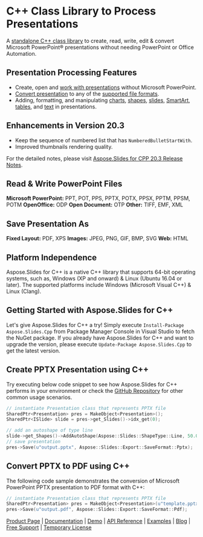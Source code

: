 # C++ Class Library to Process Presentations

A [standalone C++ class library](https://products.aspose.com/slides/cpp) to create, read, write, edit & convert Microsoft PowerPoint® presentations without needing PowerPoint or Office Automation.

## Presentation Processing Features

- Create, open and [work with presentations](https://docs.aspose.com/display/slidescpp/Creating%2C+Saving+and+Converting+a+Presentation) without Microsoft PowerPoint.
- [Convert presentation](https://docs.aspose.com/display/slidescpp/Converting+a+Presentation) to any of the [supported file formats](https://docs.aspose.com/display/slidescpp/Supported+File+Formats).
- Adding, formatting, and manipulating [charts](https://docs.aspose.com/display/slidescpp/Adding%2C+Formatting+and+Manipulating+Charts), [shapes](https://docs.aspose.com/display/slidescpp/Adding%2C+Formatting+and+Manipulating+Shapes), [slides](https://docs.aspose.com/display/slidescpp/Adding%2C+Formatting+and+Manipulating+Slides), [SmartArt](https://docs.aspose.com/display/slidescpp/Adding%2C+Formatting+and+Manipulating+SmartArt), [tables](https://docs.aspose.com/display/slidescpp/Adding%2C+Updating+and+Manipulating+Tables), and [text](https://docs.aspose.com/display/slidescpp/Adding+Formatting+and+Manipulating+Text) in presentations.

## Enhancements in Version 20.3

- Keep the sequence of numbered list that has `NumberedBulletStartWith`.
- Improved thumbnails rendering quality.

For the detailed notes, please visit [Aspose.Slides for CPP 20.3 Release Notes](https://docs.aspose.com/display/slidescpp/Aspose.Slides+for+CPP+20.3+Release+Notes).

## Read & Write PowerPoint Files

**Microsoft PowerPoint:** PPT, POT, PPS, PPTX, POTX, PPSX, PPTM, PPSM, POTM
**OpenOffice:** ODP
**Open Document:** OTP
**Other:** TIFF, EMF, XML

## Save Presentation As

**Fixed Layout:** PDF, XPS
**Images:** JPEG, PNG, GIF, BMP, SVG
**Web:** HTML

## Platform Independence

Aspose.Slides for C++ is a native C++ library that supports 64-bit operating systems, such as, Windows (XP and onward) & Linux (Ubuntu 16.04 or later). The supported platforms include Windows (Microsoft Visual C++)  & Linux (Clang).

## Getting Started with Aspose.Slides for C++

Let's give Aspose.Slides for C++ a try! Simply execute `Install-Package Aspose.Slides.Cpp` from Package Manager Console in Visual Studio to fetch the NuGet package. If you already have Aspose.Slides for C++ and want to upgrade the version, please execute `Update-Package Aspose.Slides.Cpp` to get the latest version.

## Create PPTX Presentation using C++

Try executing below code snippet to see how Aspose.Slides for C++ performs in your environment or check the [GitHub Repository](https://github.com/aspose-slides/Aspose.Slides-for-C) for other common usage scenarios. 

```c++
// instantiate Presentation class that represents PPTX file
SharedPtr<Presentation> pres = MakeObject<Presentation>();
SharedPtr<ISlide> slide = pres->get_Slides()->idx_get(0);

// add an autoshape of type line
slide->get_Shapes()->AddAutoShape(Aspose::Slides::ShapeType::Line, 50.0, 150.0, 300.0, 0.0);
// save presentation
pres->Save(u"output.pptx", Aspose::Slides::Export::SaveFormat::Pptx);
```

## Convert PPTX to PDF using C++

The following code sample demonstrates the conversion of Microsoft PowerPoint PPTX presentation to PDF format with C++:

```c++
// instantiate Presentation class that represents PPTX file
SharedPtr<Presentation> pres = MakeObject<Presentation>(u"template.pptx");
pres->Save(u"output.pdf", Aspose::Slides::Export::SaveFormat::Pdf);
```

[Product Page](https://products.aspose.com/slides/cpp) | [Documentation](https://docs.aspose.com/display/slidescpp/Home) | [Demo](https://products.aspose.app/slides/family) | [API Reference](https://apireference.aspose.com/cpp/slides) | [Examples](https://github.com/aspose-slides/Aspose.Slides-for-C) | [Blog](https://blog.aspose.com/category/slides/) | [Free Support](https://forum.aspose.com/c/slides) |  [Temporary License](https://purchase.aspose.com/temporary-license)
